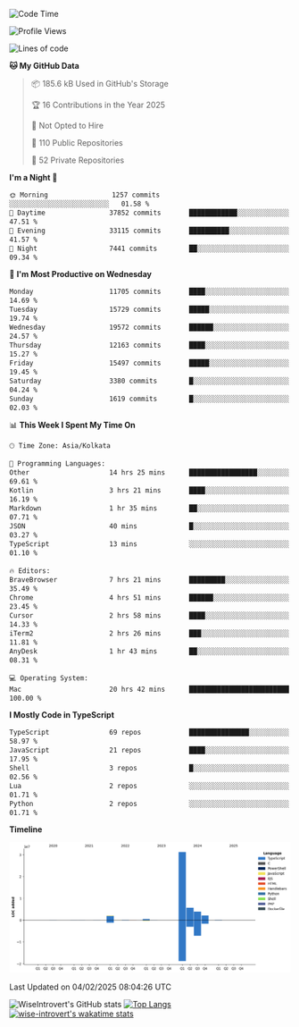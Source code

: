 <!--START_SECTION:waka-->
![Code Time](http://img.shields.io/badge/Code%20Time-2%2C192%20hrs%2043%20mins-blue)

![Profile Views](http://img.shields.io/badge/Profile%20Views-0-blue)

![Lines of code](https://img.shields.io/badge/From%20Hello%20World%20I%27ve%20Written-46.1%20million%20lines%20of%20code-blue)

**🐱 My GitHub Data** 

> 📦 185.6 kB Used in GitHub's Storage 
 > 
> 🏆 16 Contributions in the Year 2025
 > 
> 🚫 Not Opted to Hire
 > 
> 📜 110 Public Repositories 
 > 
> 🔑 52 Private Repositories 
 > 
**I'm a Night 🦉** 

```text
🌞 Morning                1257 commits        ░░░░░░░░░░░░░░░░░░░░░░░░░   01.58 % 
🌆 Daytime                37852 commits       ████████████░░░░░░░░░░░░░   47.51 % 
🌃 Evening                33115 commits       ██████████░░░░░░░░░░░░░░░   41.57 % 
🌙 Night                  7441 commits        ██░░░░░░░░░░░░░░░░░░░░░░░   09.34 % 
```
📅 **I'm Most Productive on Wednesday** 

```text
Monday                   11705 commits       ████░░░░░░░░░░░░░░░░░░░░░   14.69 % 
Tuesday                  15729 commits       █████░░░░░░░░░░░░░░░░░░░░   19.74 % 
Wednesday                19572 commits       ██████░░░░░░░░░░░░░░░░░░░   24.57 % 
Thursday                 12163 commits       ████░░░░░░░░░░░░░░░░░░░░░   15.27 % 
Friday                   15497 commits       █████░░░░░░░░░░░░░░░░░░░░   19.45 % 
Saturday                 3380 commits        █░░░░░░░░░░░░░░░░░░░░░░░░   04.24 % 
Sunday                   1619 commits        █░░░░░░░░░░░░░░░░░░░░░░░░   02.03 % 
```


📊 **This Week I Spent My Time On** 

```text
🕑︎ Time Zone: Asia/Kolkata

💬 Programming Languages: 
Other                    14 hrs 25 mins      █████████████████░░░░░░░░   69.61 % 
Kotlin                   3 hrs 21 mins       ████░░░░░░░░░░░░░░░░░░░░░   16.19 % 
Markdown                 1 hr 35 mins        ██░░░░░░░░░░░░░░░░░░░░░░░   07.71 % 
JSON                     40 mins             █░░░░░░░░░░░░░░░░░░░░░░░░   03.27 % 
TypeScript               13 mins             ░░░░░░░░░░░░░░░░░░░░░░░░░   01.10 % 

🔥 Editors: 
BraveBrowser             7 hrs 21 mins       █████████░░░░░░░░░░░░░░░░   35.49 % 
Chrome                   4 hrs 51 mins       ██████░░░░░░░░░░░░░░░░░░░   23.45 % 
Cursor                   2 hrs 58 mins       ████░░░░░░░░░░░░░░░░░░░░░   14.33 % 
iTerm2                   2 hrs 26 mins       ███░░░░░░░░░░░░░░░░░░░░░░   11.81 % 
AnyDesk                  1 hr 43 mins        ██░░░░░░░░░░░░░░░░░░░░░░░   08.31 % 

💻 Operating System: 
Mac                      20 hrs 42 mins      █████████████████████████   100.00 % 
```

**I Mostly Code in TypeScript** 

```text
TypeScript               69 repos            ███████████████░░░░░░░░░░   58.97 % 
JavaScript               21 repos            ████░░░░░░░░░░░░░░░░░░░░░   17.95 % 
Shell                    3 repos             █░░░░░░░░░░░░░░░░░░░░░░░░   02.56 % 
Lua                      2 repos             ░░░░░░░░░░░░░░░░░░░░░░░░░   01.71 % 
Python                   2 repos             ░░░░░░░░░░░░░░░░░░░░░░░░░   01.71 % 
```



**Timeline**

![Lines of Code chart](https://raw.githubusercontent.com/wise-introvert/wise-introvert/master/assets/bar_graph.png)


 Last Updated on 04/02/2025 08:04:26 UTC
<!--END_SECTION:waka-->

![WiseIntrovert's GitHub stats](https://github-readme-stats.vercel.app/api?username=wise-introvert&count_private=true&show_icons=true)
[![Top Langs](https://github-readme-stats.vercel.app/api/top-langs/?username=wise-introvert&langs_count=10)](https://github.com/anuraghazra/github-readme-stats)
[![wise-introvert's wakatime stats](https://github-readme-stats.vercel.app/api/wakatime?username=wiseintrovert)](https://github.com/anuraghazra/github-readme-stats)
